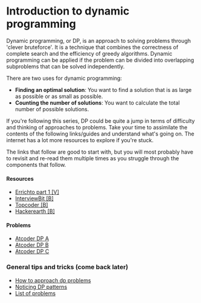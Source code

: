 # Introduction to dynamic programming
Dynamic programming, or DP, is an approach to solving problems through 'clever bruteforce'. It is a technique that combines the correctness of complete search and the efficiency of greedy algorithms. Dynamic programming can
be applied if the problem can be divided into overlapping subproblems that can be solved independently.

There are two uses for dynamic programming:

* **Finding an optimal solution**: You want to find a solution that is as large as possible or as small as possible.
* **Counting the number of solutions**: You want to calculate the total number of possible solutions.

If you're following this series, DP could be quite a jump in terms of difficulty and thinking of approaches to problems. Take your time to assimilate the contents of the following links/guides and understand what's going on. The internet has a lot more resources to explore if you're stuck.

The links that follow are good to start with, but you will most probably have to revisit and re-read them multiple times as you struggle through the components that follow.

#### Resources
* [Errichto part 1 [V]](https://www.youtube.com/watch?v=YBSt1jYwVfU&list=PLl0KD3g-oDOGJUdmhFk19LaPgrfmAGQfo)
* [InterviewBit [B]](https://www.interviewbit.com/tutorial/dynamic-programming-dp-introduction/)
* [Topcoder [B]](https://www.topcoder.com/community/competitive-programming/tutorials/dynamic-programming-from-novice-to-advanced/)
* [Hackerearth [B]](https://www.hackerearth.com/practice/algorithms/dynamic-programming/introduction-to-dynamic-programming-1/tutorial/)

#### Problems
* [Atcoder DP A](https://atcoder.jp/contests/dp/tasks/dp_a)
* [Atcoder DP B](https://atcoder.jp/contests/dp/tasks/dp_b)
* [Atcoder DP C](https://atcoder.jp/contests/dp/tasks/dp_c)

### General tips and tricks (come back later)
* [How to approach dp problems](https://leetcode.com/problems/house-robber/discuss/156523/From-good-to-great.-How-to-approach-most-of-DP-problems.)
* [Noticing DP patterns](https://leetcode.com/discuss/general-discussion/475924/my-experience-and-notes-for-learning-dp)
* [List of problems](https://leetcode.com/discuss/general-discussion/662866/Dynamic-Programming-for-Practice-Problems-Patterns-and-Sample-Solutions)
